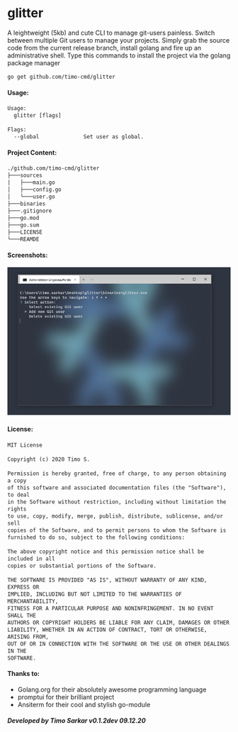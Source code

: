 # glitter 
A leightweight (5kb) and cute CLI to manage git-users painless. Switch between multiple Git users to manage your projects. Simply grab the source code from the current release branch, install golang and fire up an administrative shell. Type this commands to install the project via the golang package manager

```shell
go get github.com/timo-cmd/glitter
```

#### Usage:
```
Usage: 
  glitter [flags]  

Flags:
  --global              Set user as global.
```

#### Project Content:

```
./github.com/timo-cmd/glitter
├───sources
|   ├───main.go
│   ├───config.go
│   └───user.go
├───binaries
├───.gitignore
├───go.mod
├───go.sum
├───LICENSE
└───REAMDE
```

#### Screenshots:

<div align="center">
  <img src="https://github.com/timo-cmd/glitter/blob/main/assets/m.png?raw=true"></img>
</div>

#### License:

```
MIT License

Copyright (c) 2020 Timo S. 

Permission is hereby granted, free of charge, to any person obtaining a copy
of this software and associated documentation files (the "Software"), to deal
in the Software without restriction, including without limitation the rights
to use, copy, modify, merge, publish, distribute, sublicense, and/or sell
copies of the Software, and to permit persons to whom the Software is
furnished to do so, subject to the following conditions:

The above copyright notice and this permission notice shall be included in all
copies or substantial portions of the Software.

THE SOFTWARE IS PROVIDED "AS IS", WITHOUT WARRANTY OF ANY KIND, EXPRESS OR
IMPLIED, INCLUDING BUT NOT LIMITED TO THE WARRANTIES OF MERCHANTABILITY,
FITNESS FOR A PARTICULAR PURPOSE AND NONINFRINGEMENT. IN NO EVENT SHALL THE
AUTHORS OR COPYRIGHT HOLDERS BE LIABLE FOR ANY CLAIM, DAMAGES OR OTHER
LIABILITY, WHETHER IN AN ACTION OF CONTRACT, TORT OR OTHERWISE, ARISING FROM,
OUT OF OR IN CONNECTION WITH THE SOFTWARE OR THE USE OR OTHER DEALINGS IN THE
SOFTWARE.
```

#### Thanks to:

- Golang.org for their absolutely awesome programming language
- promptui for their brilliant project
- Ansiterm for their cool and stylish go-module

##### Developed by Timo Sarkar v0.1.2dev 09.12.20
